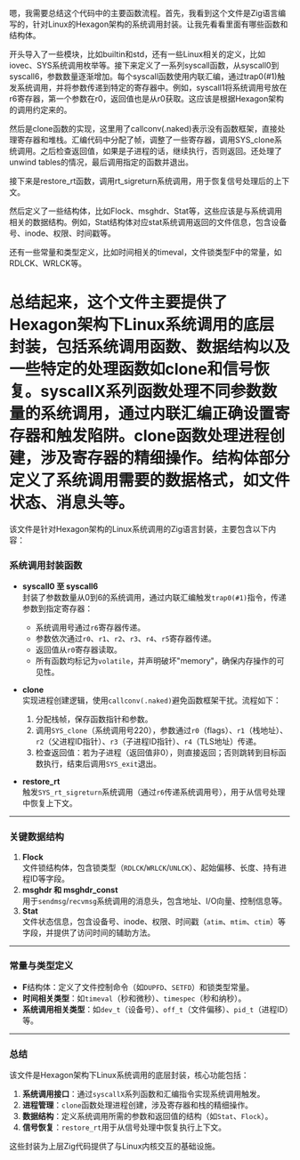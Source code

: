 嗯，我需要总结这个代码中的主要函数流程。首先，我看到这个文件是Zig语言编写的，针对Linux的Hexagon架构的系统调用封装。让我先看看里面有哪些函数和结构体。

开头导入了一些模块，比如builtin和std，还有一些Linux相关的定义，比如iovec、SYS系统调用枚举等。接下来定义了一系列syscall函数，从syscall0到syscall6，参数数量逐渐增加。每个syscall函数使用内联汇编，通过trap0(#1)触发系统调用，并将参数传递到特定的寄存器中。例如，syscall1将系统调用号放在r6寄存器，第一个参数在r0，返回值也是从r0获取。这应该是根据Hexagon架构的调用约定来的。

然后是clone函数的实现，这里用了callconv(.naked)表示没有函数框架，直接处理寄存器和堆栈。汇编代码中分配了帧，调整了一些寄存器，调用SYS_clone系统调用。之后检查返回值，如果是子进程的话，继续执行，否则返回。还处理了unwind tables的情况，最后调用指定的函数并退出。

接下来是restore_rt函数，调用rt_sigreturn系统调用，用于恢复信号处理后的上下文。

然后定义了一些结构体，比如Flock、msghdr、Stat等，这些应该是与系统调用相关的数据结构。例如，Stat结构体对应stat系统调用返回的文件信息，包含设备号、inode、权限、时间戳等。

还有一些常量和类型定义，比如时间相关的timeval，文件锁类型F中的常量，如RDLCK、WRLCK等。

总结起来，这个文件主要提供了Hexagon架构下Linux系统调用的底层封装，包括系统调用函数、数据结构以及一些特定的处理函数如clone和信号恢复。syscallX系列函数处理不同参数数量的系统调用，通过内联汇编正确设置寄存器和触发陷阱。clone函数处理进程创建，涉及寄存器的精细操作。结构体部分定义了系统调用需要的数据格式，如文件状态、消息头等。
================================================
该文件是针对Hexagon架构的Linux系统调用的Zig语言封装，主要包含以下内容：

### 系统调用封装函数
- **syscall0 至 syscall6**  
  封装了参数数量从0到6的系统调用，通过内联汇编触发`trap0(#1)`指令，传递参数到指定寄存器：
  - 系统调用号通过`r6`寄存器传递。
  - 参数依次通过`r0`、`r1`、`r2`、`r3`、`r4`、`r5`寄存器传递。
  - 返回值从`r0`寄存器读取。
  - 所有函数均标记为`volatile`，并声明破坏"memory"，确保内存操作的可见性。

- **clone**  
  实现进程创建逻辑，使用`callconv(.naked)`避免函数框架干扰。流程如下：
  1. 分配栈帧，保存函数指针和参数。
  2. 调用`SYS_clone`（系统调用号220），参数通过`r0`（flags）、`r1`（栈地址）、`r2`（父进程ID指针）、`r3`（子进程ID指针）、`r4`（TLS地址）传递。
  3. 检查返回值：若为子进程（返回值非0），则直接返回；否则跳转到目标函数执行，结束后调用`SYS_exit`退出。

- **restore_rt**  
  触发`SYS_rt_sigreturn`系统调用（通过`r6`传递系统调用号），用于从信号处理中恢复上下文。

---

### 关键数据结构
1. **Flock**  
   文件锁结构体，包含锁类型（`RDLCK`/`WRLCK`/`UNLCK`）、起始偏移、长度、持有进程ID等字段。
2. **msghdr 和 msghdr_const**  
   用于`sendmsg`/`recvmsg`系统调用的消息头，包含地址、I/O向量、控制信息等。
3. **Stat**  
   文件状态信息，包含设备号、inode、权限、时间戳（`atim`、`mtim`、`ctim`）等字段，并提供了访问时间的辅助方法。

---

### 常量与类型定义
- **F**结构体：定义了文件控制命令（如`DUPFD`、`SETFD`）和锁类型常量。
- **时间相关类型**：如`timeval`（秒和微秒）、`timespec`（秒和纳秒）。
- **系统调用相关类型**：如`dev_t`（设备号）、`off_t`（文件偏移）、`pid_t`（进程ID）等。

---

### 总结
该文件是Hexagon架构下Linux系统调用的底层封装，核心功能包括：
1. **系统调用接口**：通过`syscallX`系列函数和汇编指令实现系统调用触发。
2. **进程管理**：`clone`函数处理进程创建，涉及寄存器和栈的精细操作。
3. **数据结构**：定义系统调用所需的参数和返回值的结构（如`Stat`、`Flock`）。
4. **信号恢复**：`restore_rt`用于从信号处理中恢复执行上下文。

这些封装为上层Zig代码提供了与Linux内核交互的基础设施。